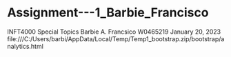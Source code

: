 # Assignment---1_Barbie_Francisco
INFT4000 Special Topics
Barbie A. Francsico
W0465219
January 20, 2023
file:///C:/Users/barbi/AppData/Local/Temp/Temp1_bootstrap.zip/bootstrap/analytics.html
